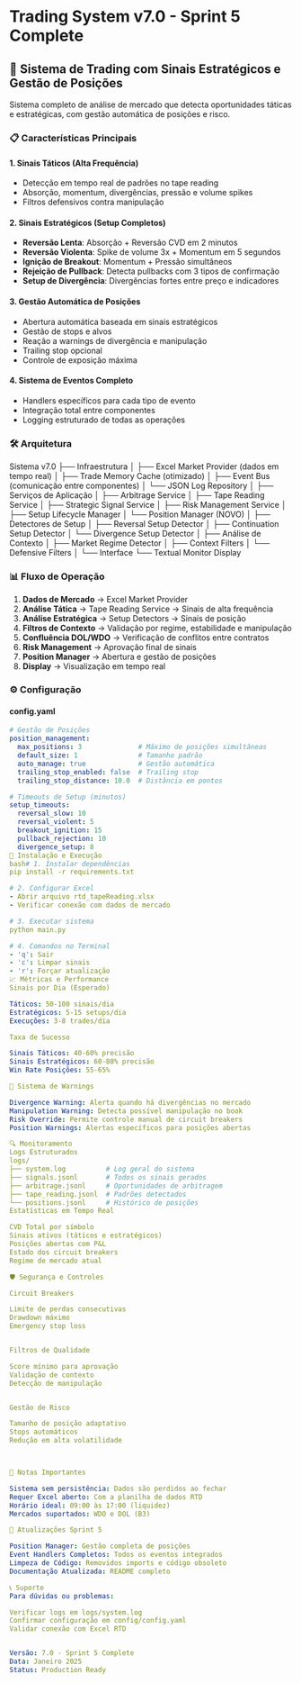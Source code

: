 # Trading System v7.0 - Sprint 5 Complete

## 🚀 Sistema de Trading com Sinais Estratégicos e Gestão de Posições

Sistema completo de análise de mercado que detecta oportunidades táticas e estratégicas, com gestão automática de posições e risco.

### 📋 Características Principais

#### 1. **Sinais Táticos (Alta Frequência)**
- Detecção em tempo real de padrões no tape reading
- Absorção, momentum, divergências, pressão e volume spikes
- Filtros defensivos contra manipulação

#### 2. **Sinais Estratégicos (Setup Completos)**
- **Reversão Lenta**: Absorção + Reversão CVD em 2 minutos
- **Reversão Violenta**: Spike de volume 3x + Momentum em 5 segundos
- **Ignição de Breakout**: Momentum + Pressão simultâneos
- **Rejeição de Pullback**: Detecta pullbacks com 3 tipos de confirmação
- **Setup de Divergência**: Divergências fortes entre preço e indicadores

#### 3. **Gestão Automática de Posições**
- Abertura automática baseada em sinais estratégicos
- Gestão de stops e alvos
- Reação a warnings de divergência e manipulação
- Trailing stop opcional
- Controle de exposição máxima

#### 4. **Sistema de Eventos Completo**
- Handlers específicos para cada tipo de evento
- Integração total entre componentes
- Logging estruturado de todas as operações

### 🛠️ Arquitetura
Sistema v7.0
├── Infraestrutura
│   ├── Excel Market Provider (dados em tempo real)
│   ├── Trade Memory Cache (otimizado)
│   ├── Event Bus (comunicação entre componentes)
│   └── JSON Log Repository
│
├── Serviços de Aplicação
│   ├── Arbitrage Service
│   ├── Tape Reading Service
│   ├── Strategic Signal Service
│   ├── Risk Management Service
│   ├── Setup Lifecycle Manager
│   └── Position Manager (NOVO)
│
├── Detectores de Setup
│   ├── Reversal Setup Detector
│   ├── Continuation Setup Detector
│   └── Divergence Setup Detector
│
├── Análise de Contexto
│   ├── Market Regime Detector
│   ├── Context Filters
│   └── Defensive Filters
│
└── Interface
└── Textual Monitor Display

### 📊 Fluxo de Operação

1. **Dados de Mercado** → Excel Market Provider
2. **Análise Tática** → Tape Reading Service → Sinais de alta frequência
3. **Análise Estratégica** → Setup Detectors → Sinais de posição
4. **Filtros de Contexto** → Validação por regime, estabilidade e manipulação
5. **Confluência DOL/WDO** → Verificação de conflitos entre contratos
6. **Risk Management** → Aprovação final de sinais
7. **Position Manager** → Abertura e gestão de posições
8. **Display** → Visualização em tempo real

### ⚙️ Configuração

#### config.yaml
```yaml
# Gestão de Posições
position_management:
  max_positions: 3              # Máximo de posições simultâneas
  default_size: 1               # Tamanho padrão
  auto_manage: true             # Gestão automática
  trailing_stop_enabled: false  # Trailing stop
  trailing_stop_distance: 10.0  # Distância em pontos

# Timeouts de Setup (minutos)
setup_timeouts:
  reversal_slow: 10
  reversal_violent: 5
  breakout_ignition: 15
  pullback_rejection: 10
  divergence_setup: 8
🔧 Instalação e Execução
bash# 1. Instalar dependências
pip install -r requirements.txt

# 2. Configurar Excel
- Abrir arquivo rtd_tapeReading.xlsx
- Verificar conexão com dados de mercado

# 3. Executar sistema
python main.py

# 4. Comandos no Terminal
- 'q': Sair
- 'c': Limpar sinais
- 'r': Forçar atualização
📈 Métricas e Performance
Sinais por Dia (Esperado)

Táticos: 50-100 sinais/dia
Estratégicos: 5-15 setups/dia
Execuções: 3-8 trades/dia

Taxa de Sucesso

Sinais Táticos: 40-60% precisão
Sinais Estratégicos: 60-80% precisão
Win Rate Posições: 55-65%

🚨 Sistema de Warnings

Divergence Warning: Alerta quando há divergências no mercado
Manipulation Warning: Detecta possível manipulação no book
Risk Override: Permite controle manual de circuit breakers
Position Warnings: Alertas específicos para posições abertas

🔍 Monitoramento
Logs Estruturados
logs/
├── system.log          # Log geral do sistema
├── signals.jsonl       # Todos os sinais gerados
├── arbitrage.jsonl     # Oportunidades de arbitragem
├── tape_reading.jsonl  # Padrões detectados
└── positions.jsonl     # Histórico de posições
Estatísticas em Tempo Real

CVD Total por símbolo
Sinais ativos (táticos e estratégicos)
Posições abertas com P&L
Estado dos circuit breakers
Regime de mercado atual

🛡️ Segurança e Controles

Circuit Breakers

Limite de perdas consecutivas
Drawdown máximo
Emergency stop loss


Filtros de Qualidade

Score mínimo para aprovação
Validação de contexto
Detecção de manipulação


Gestão de Risco

Tamanho de posição adaptativo
Stops automáticos
Redução em alta volatilidade



📝 Notas Importantes

Sistema sem persistência: Dados são perdidos ao fechar
Requer Excel aberto: Com a planilha de dados RTD
Horário ideal: 09:00 às 17:00 (liquidez)
Mercados suportados: WDO e DOL (B3)

🔄 Atualizações Sprint 5

Position Manager: Gestão completa de posições
Event Handlers Completos: Todos os eventos integrados
Limpeza de Código: Removidos imports e código obsoleto
Documentação Atualizada: README completo

📞 Suporte
Para dúvidas ou problemas:

Verificar logs em logs/system.log
Confirmar configuração em config/config.yaml
Validar conexão com Excel RTD


Versão: 7.0 - Sprint 5 Complete
Data: Janeiro 2025
Status: Production Ready